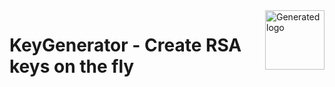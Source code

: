 <span>
  <img align="right" width="95" src="https://github.com/JPBM135/KeyGenerator/assets/67063134/1660fe57-eab8-4d58-b7c6-f5b9557429b7" alt="Generated logo"></img>
  <h1 align="left">KeyGenerator - Create RSA keys on the fly</h1>
</span>
